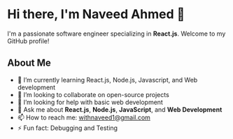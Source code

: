 # Hi there, I'm Naveed Ahmed 👋



I'm a passionate software engineer specializing in **React.js**. Welcome to my GitHub profile!

## About Me

- 🌱 I’m currently learning React.js, Node.js, Javascript, and Web development
- 👯 I’m looking to collaborate on open-source projects
- 🤔 I’m looking for help with basic web development
- 💬 Ask me about **React.js**, **Node.js**, **JavaScript**, and **Web Development**
- 📫 How to reach me: withnaveed1@gmail.com
- ⚡ Fun fact: Debugging and Testing
